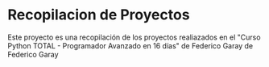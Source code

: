 # Recopilacion de Proyectos
Este proyecto es una recopilación de los proyectos realiazados en el "Curso Python TOTAL - Programador Avanzado en 16 días" de Federico Garay de Federico Garay
